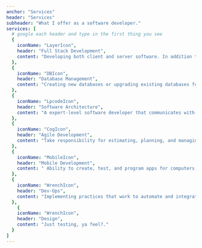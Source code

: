```yaml
---
anchor: "Services"
header: "Services"
subheader: "What I offer as a software developer."
services: [
  # google each header and type in the first thing you see
  {
    iconName: "LayerIcon",
    header: "Full Stack Development",
    content: "Developing both client and server software. In addition to mastering HTML and CSS, highly skilled in frameworks and languages for: Programming browsers  (JavaScript, jQuery, & Vue) & Programming servers (like using PHP/Laravel, Python/Django, & Node/Express)"
  },
  {
    iconName: "DBIcon",
    header: "Database Management",
    content: "Creating new databases or upgrading existing databases for large or small companies. Perform maintenance on databases by organizing, storing and retrieving data. Checking data accessibility and troubleshoot problems with new systems as needed."
  },
  {
    iconName: "LpcodeIcon",
    header: "Software Architecture",
    content: "A expert-level software developer that communicates with businesses and clients to implment design patterns and execute solutions and can collaborate with a team of software engineers."
  },
  {
    iconName: "CogIcon",
    header: "Agile Development",
    content: "Take responsibility for estimating, planning, and managing all of required tasks and reporting on progress. Offering excellent project management a smaller scale."
  },
  {
    iconName: "MobileIcon",
    header: "Mobile Development",
    content: " Ability to create, test, and program apps for computers, mobile phones, and tablets. Developing mobile apps that can be used on multiple  platforms with using Dart/Flutter or React Native therefore decreasing costs and increase the speed at which apps are developed. "
  },
  {
    iconName: "WrenchIcon",
    header: "Dev-Ops",
    content: "Implementing practices that work to automate and integrate the processes between software development and IT teams, so software can be built, tested, and released faster and more reliably."
  },
    {
    iconName: "WrenchIcon",
    header: "Design",
    content: "Just testing, ya feel?."
  }
]
---
```

